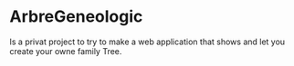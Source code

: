 # ArbreGeneologic
Is a privat project to try to make a web application that shows and let you create your owne family Tree.
